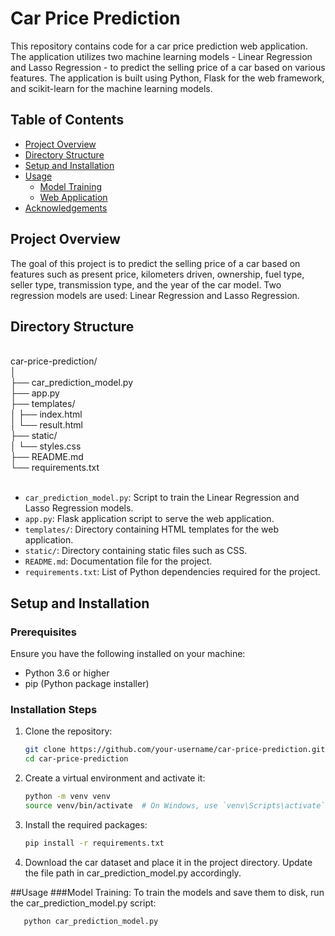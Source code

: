 # Car Price Prediction

This repository contains code for a car price prediction web application. The application utilizes two machine learning models - Linear Regression and Lasso Regression - to predict the selling price of a car based on various features. The application is built using Python, Flask for the web framework, and scikit-learn for the machine learning models.

## Table of Contents

- [Project Overview](#project-overview)
- [Directory Structure](#directory-structure)
- [Setup and Installation](#setup-and-installation)
- [Usage](#usage)
  - [Model Training](#model-training)
  - [Web Application](#web-application)
- [Acknowledgements](#acknowledgements)

## Project Overview

The goal of this project is to predict the selling price of a car based on features such as present price, kilometers driven, ownership, fuel type, seller type, transmission type, and the year of the car model. Two regression models are used: Linear Regression and Lasso Regression.

## Directory Structure
<br/>
car-price-prediction/<br/>
│<br/>
├── car_prediction_model.py<br/>
├── app.py<br/>
├── templates/<br/>
│ ├── index.html<br/>
│ └── result.html<br/>
├── static/<br/>
│ └── styles.css<br/>
├── README.md<br/>
└── requirements.txt<br/></br>

- `car_prediction_model.py`: Script to train the Linear Regression and Lasso Regression models.
- `app.py`: Flask application script to serve the web application.
- `templates/`: Directory containing HTML templates for the web application.
- `static/`: Directory containing static files such as CSS.
- `README.md`: Documentation file for the project.
- `requirements.txt`: List of Python dependencies required for the project.

## Setup and Installation

### Prerequisites

Ensure you have the following installed on your machine:
- Python 3.6 or higher
- pip (Python package installer)

### Installation Steps

1. Clone the repository:
   ```bash
   git clone https://github.com/your-username/car-price-prediction.git
   cd car-price-prediction

2. Create a virtual environment and activate it:
   ```bash
   python -m venv venv 
   source venv/bin/activate  # On Windows, use `venv\Scripts\activate`

3. Install the required packages:
   ```bash
   pip install -r requirements.txt

4. Download the car dataset and place it in the project directory. Update the file path in car_prediction_model.py accordingly.

##Usage
###Model Training:
To train the models and save them to disk, run the car_prediction_model.py script:
```bash
   python car_prediction_model.py


